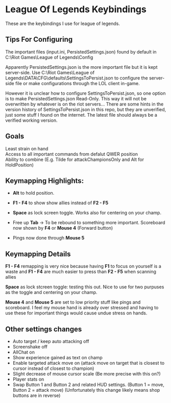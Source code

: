 # League Of Legends Keybindings

These are the keybindings I use for league of legends. 

## Tips For Configuring

The important files (input.ini, PersistedSettings.json) found by default in C:\Riot Games\League of Legends\Config

Apparently PersistedSettings.json is the more important file but it is kept server-side. Use C:\Riot Games\League of Legends\DATA\CFG\defaults\SettingsToPersist.json to configure the server-side file or make configurations through the LOL client in-game.

However it is unclear how to configure SettingsToPersist.json, so one option is to make PersistedSettings.json Read-Only. This way it will not be overwritten by whatever is on the riot servers... There are some hints in the version history of SettingsToPersist.json in this repo, but they are unverified, just some stuff I found on the internet. The latest file should always be a verified working version.

## Goals

Least strain on hand  
Access to all important commands from defalut QWER position  
Ability to combine (E.g. Tilde for attackChampionsOnly and Alt for HoldPosition)  

## Keymapping Highlights:

- **Alt** to hold position.

- **F1 - F4** to show show allies instead of **F2 - F5**

- **Space** as lock screen toggle. Works also for centering on your champ.

- Free up **Tab** -> To be rebound to something more important. Scoreboard now shown by **F4** or **Mouse 4** (Forward button)

- Pings now done through **Mouse 5**  

## Keymapping Details

**F1 - F4** remapping is very nice because having **F1** to focus on yourself is a waste and **F1 - F4** are much easier to press than **F2 - F5** when scanning allies

**Space** as lock stcreen toggle: testing this out. Nice to use for two purpuses as the toggle and centering on your champ.

**Mouse 4** and **Mouse 5** are set to low priority stuff like pings and scoreboard. I feel my mouse hand is already over stressed and having to use these for important things would cause undue stress on hands.

## Other settings changes

- Auto target / keep auto attacking off
- Screenshake off
- AllChat on
- Show experience gained as text on champ
- Enable targeted attack move on (attack move on target that is closest to cursor instead of closest to champion)
- Slight decrease of mouse cursor scale (Be more precise with this on?)
- Player stats on
- Swap Button 1 and Button 2 and related HUD settings. (Button 1 = move, Button 2 = attack move) (Unfortunately this change likely means shop buttons are in reverse)

